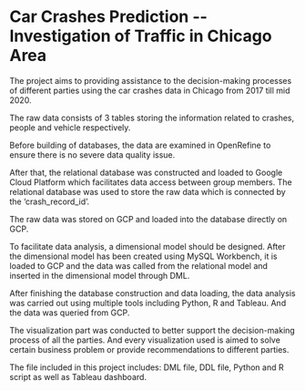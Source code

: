 # Car Crashes Prediction -- Investigation of Traffic in Chicago Area

The project aims to providing assistance to the decision-making processes of different parties using the car crashes data in Chicago from 2017 till mid 2020.

The raw data consists of 3 tables storing the information related to crashes, people and vehicle respectively.

Before building of databases, the data are examined in OpenRefine to ensure there is no severe data quality issue.

After that, the relational database was constructed and loaded to Google Cloud Platform which facilitates data access between group members. The relational database was used to store the raw data which is connected by the ‘crash_record_id’.

The raw data was stored on GCP and loaded into the database directly on GCP.

To facilitate data analysis, a dimensional model should be designed. After the dimensional model has been created using MySQL Workbench, it is loaded to GCP and the data was called from the relational model and inserted in the dimensional model through DML.

After finishing the database construction and data loading, the data analysis was carried out using multiple tools including Python, R and Tableau. And the data was queried from GCP.

The visualization part was conducted to better support the decision-making process of all the parties. And every visualization used is aimed to solve certain business problem or provide recommendations to different parties.

The file included in this project includes: DML file, DDL file, Python and R script as well as Tableau dashboard.